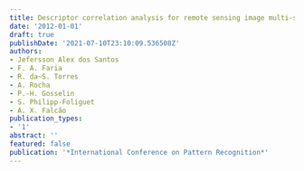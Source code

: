 ```yaml
---
title: Descriptor correlation analysis for remote sensing image multi-scale classification
date: '2012-01-01'
draft: true
publishDate: '2021-07-10T23:10:09.536508Z'
authors:
- Jefersson Alex dos Santos
- F. A. Faria
- R. da~S. Torres
- A. Rocha
- P.-H. Gosselin
- S. Philipp-Foliguet
- A. X. Falcão
publication_types:
- '1'
abstract: ''
featured: false
publication: '*International Conference on Pattern Recognition*'
---
```


